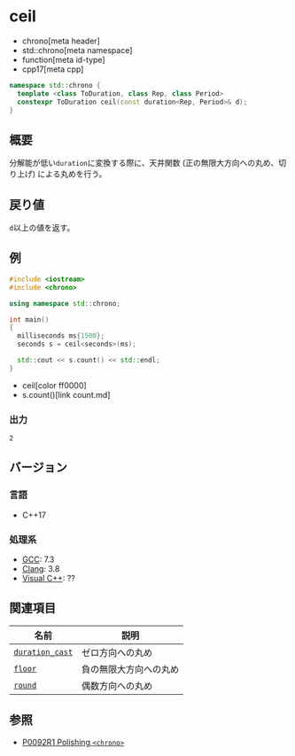 # ceil
* chrono[meta header]
* std::chrono[meta namespace]
* function[meta id-type]
* cpp17[meta cpp]

```cpp
namespace std::chrono {
  template <class ToDuration, class Rep, class Period>
  constexpr ToDuration ceil(const duration<Rep, Period>& d);
}
```

## 概要
分解能が低い`duration`に変換する際に、天井関数 (正の無限大方向への丸め、切り上げ) による丸めを行う。


## 戻り値
`d`以上の値を返す。


## 例
```cpp example
#include <iostream>
#include <chrono>

using namespace std::chrono;

int main()
{
  milliseconds ms{1500};
  seconds s = ceil<seconds>(ms);

  std::cout << s.count() << std::endl;
}
```
* ceil[color ff0000]
* s.count()[link count.md]

### 出力
```
2
```

## バージョン
### 言語
- C++17

### 処理系
- [GCC](/implementation.md#gcc): 7.3
- [Clang](/implementation.md#clang): 3.8
- [Visual C++](/implementation.md#visual_cpp): ??


## 関連項目

| 名前 | 説明 |
|------|------|
| [`duration_cast`](/reference/chrono/duration_cast.md) | ゼロ方向への丸め |
| [`floor`](floor.md)                                   | 負の無限大方向への丸め |
| [`round`](round.md)                                   | 偶数方向への丸め |


## 参照
- [P0092R1 Polishing `<chrono>`](http://www.open-std.org/jtc1/sc22/wg21/docs/papers/2015/p0092r1.html)
